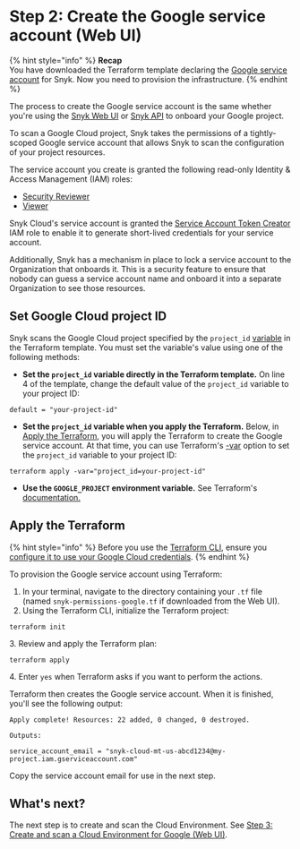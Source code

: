 # Step 2: Create the Google service account (Web UI)

{% hint style="info" %}
**Recap**\
You have downloaded the Terraform template declaring the [Google service account](https://cloud.google.com/iam/docs/service-accounts) for Snyk. Now you need to provision the infrastructure.
{% endhint %}

The process to create the Google service account is the same whether you're using the [Snyk Web UI](./) or [Snyk API](../snyk-cloud-for-google-api/) to onboard your Google project.

To scan a Google Cloud project, Snyk takes the permissions of a tightly-scoped Google service account that allows Snyk to scan the configuration of your project resources.

The service account you create is granted the following read-only Identity & Access Management (IAM) roles:

* [Security Reviewer](https://cloud.google.com/iam/docs/understanding-roles#iam.securityReviewer)
* [Viewer](https://cloud.google.com/iam/docs/understanding-roles)

Snyk Cloud's service account is granted the [Service Account Token Creator](https://cloud.google.com/iam/docs/understanding-roles#iam.serviceAccountTokenCreator) IAM role to enable it to generate short-lived credentials for your service account.

Additionally, Snyk  has a mechanism in place to lock a service account to the Organization that onboards it. This is a security feature to ensure that nobody can guess a service account name and onboard it into a separate Organization to see those resources.

## Set Google Cloud project ID

Snyk scans the Google Cloud project specified by the `project_id` [variable](https://www.terraform.io/language/values/variables) in the Terraform template. You must set the variable's value using one of the following methods:

* **Set the `project_id` variable directly in the Terraform template.** On line 4 of the template, change the default value of the `project_id` variable to your project ID:

```
default = "your-project-id"
```

* **Set the `project_id` variable when you apply the Terraform.** Below, in [Apply the Terraform](step-2-create-the-google-service-account-api.md#apply-the-terraform), you will apply the Terraform to create the Google service account. At that time, you can use Terraform's [-var](https://www.terraform.io/language/values/variables#variables-on-the-command-line) option to set the `project_id` variable to your project ID:

```
terraform apply -var="project_id=your-project-id"
```

* **Use the `GOOGLE_PROJECT` environment variable.** See Terraform's [documentation.](https://registry.terraform.io/providers/hashicorp/google/latest/docs/guides/provider\_reference#full-reference)

## Apply the Terraform

{% hint style="info" %}
Before you use the [Terraform CLI](https://www.terraform.io/downloads), ensure you [configure it to use your Google Cloud credentials](https://registry.terraform.io/providers/hashicorp/google/latest/docs/guides/getting\_started).
{% endhint %}

To provision the Google service account using Terraform:

1. In your terminal, navigate to the directory containing your `.tf` file (named `snyk-permissions-google.tf` if downloaded from the Web UI).
2. Using the Terraform CLI, initialize the Terraform project:

```
terraform init
```

3\. Review and apply the Terraform plan:

```
terraform apply
```

4\. Enter `yes` when Terraform asks if you want to perform the actions.

Terraform then creates the Google service account. When it is finished, you'll see the following output:

```
Apply complete! Resources: 22 added, 0 changed, 0 destroyed.

Outputs:

service_account_email = "snyk-cloud-mt-us-abcd1234@my-project.iam.gserviceaccount.com"
```

Copy the service account email for use in the next step.

## What's next?

The next step is to create and scan the Cloud Environment. See [Step 3: Create and scan a Cloud Environment for Google (Web UI)](step-3-create-and-scan-a-snyk-cloud-environment-for-google-web-ui.md).
